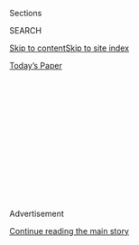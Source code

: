 <div id="app">

<div>

<div>

<div>

<div class="NYTAppHideMasthead css-1q2w90k e1suatyy0">

<div class="section css-ui9rw0 e1suatyy2">

<div class="css-eph4ug er09x8g0">

<div class="css-6n7j50">

</div>

<span class="css-1dv1kvn">Sections</span>

<div class="css-10488qs">

<span class="css-1dv1kvn">SEARCH</span>

</div>

[Skip to content](#site-content)[Skip to site index](#site-index)

</div>

<div class="css-10698na e1huz5gh0">

</div>

</div>

<div id="masthead-bar-one" class="section hasLinks css-15hmgas e1csuq9d3">

<div class="css-uqyvli e1csuq9d0">

</div>

<div class="css-1uqjmks e1csuq9d1">

</div>

<div class="css-9e9ivx">

[](https://myaccount.nytimes.com/auth/login?response_type=cookie&client_id=vi)

</div>

<div class="css-1bvtpon e1csuq9d2">

[Today’s Paper](https://www.nytimes.com/section/todayspaper)

</div>

</div>

</div>

</div>

<div data-aria-hidden="false">

<div id="site-content" role="main">

<div>

<div class="css-1aor85t" style="opacity:0.000000001;z-index:-1;visibility:hidden">

<div class="css-1hqnpie">

<div class="css-epjblv">

<span class="css-17xtcya">[Opinion](/section/opinion)</span><span class="css-x15j1o">|</span><span class="css-fwqvlz">Why
Did Cruise Ships Keep Sailing?</span>

</div>

<div class="css-k008qs">

<div class="css-1iwv8en">

<span class="css-18z7m18"></span>

<div>

</div>

</div>

<span class="css-1n6z4y">https://nyti.ms/2YaC9Uc</span>

<div class="css-1705lsu">

<div class="css-4xjgmj">

<div class="css-4skfbu" role="toolbar" data-aria-label="Social Media Share buttons, Save button, and Comments Panel with current comment count" data-testid="share-tools">

  - 
  - 
  - 
  - 
    
    <div class="css-6n7j50">
    
    </div>

  - 

</div>

</div>

</div>

</div>

</div>

</div>

<div id="NYT_TOP_BANNER_REGION" class="css-13pd83m">

</div>

<div id="top-wrapper" class="css-1sy8kpn">

<div id="top-slug" class="css-l9onyx">

Advertisement

</div>

[Continue reading the main story](#after-top)

<div class="ad top-wrapper" style="text-align:center;height:100%;display:block;min-height:250px">

<div id="top" class="place-ad" data-position="top" data-size-key="top">

</div>

</div>

<div id="after-top">

</div>

</div>

<div>

<div class="css-v5btjw etb61u70">

<div class="css-v05ibm etb61u71">

[Opinion](/section/opinion)

</div>

</div>

<div id="sponsor-wrapper" class="css-1hyfx7x">

<div id="sponsor-slug" class="css-19vbshk">

Supported by

</div>

[Continue reading the main story](#after-sponsor)

<div id="sponsor" class="ad sponsor-wrapper" style="text-align:center;height:100%;display:block">

</div>

<div id="after-sponsor">

</div>

</div>

<div class="css-186x18t">

</div>

<div class="css-1vkm6nb ehdk2mb0">

# Why Did Cruise Ships Keep Sailing?

</div>

A timeline.

<div class="css-18e8msd">

<div class="css-vp77d3 epjyd6m0">

<div class="css-1p10dcb ey68jwv0" data-aria-hidden="true">

[![David
Leonhardt](https://static01.nyt.com/images/2018/04/02/opinion/david-leonhardt/david-leonhardt-thumbLarge.png
"David Leonhardt")](https://www.nytimes.com/by/david-leonhardt)

</div>

<div class="css-1baulvz">

By [<span class="css-1baulvz last-byline" itemprop="name">David
Leonhardt</span>](https://www.nytimes.com/by/david-leonhardt)

<div class="css-8atqhb">

Opinion Columnist

</div>

</div>

</div>

  - April 27, 2020

  - 
    
    <div class="css-4xjgmj">
    
    <div class="css-d8bdto" role="toolbar" data-aria-label="Social Media Share buttons, Save button, and Comments Panel with current comment count" data-testid="share-tools">
    
      - 
      - 
      - 
      - 
        
        <div class="css-6n7j50">
        
        </div>
    
      - 
    
    </div>
    
    </div>

</div>

<div class="css-79elbk" data-testid="photoviewer-wrapper">

<div class="css-z3e15g" data-testid="photoviewer-wrapper-hidden">

</div>

<div class="css-1a48zt4 ehw59r15" data-testid="photoviewer-children">

![<span class="css-16f3y1r e13ogyst0" data-aria-hidden="true">The
Celebrity Eclipse cruise ship is seen in Papenburg, Germany, in
2010.</span><span class="css-cnj6d5 e1z0qqy90" itemprop="copyrightHolder"><span class="css-1ly73wi e1tej78p0">Credit...</span><span><span>Ingo
Wagner/European Pressphoto
Agency</span></span></span>](https://static01.nyt.com/images/2020/04/27/opinion/27leonhardt-newsletter/merlin_34193400_73b3f679-a71d-4e0f-a0d9-44c2872716cf-articleLarge.jpg?quality=75&auto=webp&disable=upscale)

</div>

</div>

</div>

<div class="section meteredContent css-1r7ky0e" name="articleBody" itemprop="articleBody">

<div class="css-1fanzo5 StoryBodyCompanionColumn">

<div class="css-53u6y8">

*This article is part of David Leonhardt’s newsletter. You can* [*sign
up
here*](https://www.nytimes.com/newsletters/opiniontoday?action=click&module=Intentional&pgtype=Article)
*to receive it each weekday.*

I wrote recently about some of the companies that have been [mistreating
their employees and
customers](https://www.nytimes.com/2020/04/17/opinion/business-coronavirus.html)
during the pandemic, and I want to tell you today about another case
study. It comes from the cruise industry.

If you’ve ever been on a cruise, you’ve probably heard the captain and
crew claim that their top priority is the safety of their passengers.
It’s a staple of the announcements that go over a ship’s loudspeakers.
But the recent actions of several major cruise lines aren’t consistent
with those claims: The companies put a higher priority on continuing to
operate their ships — and make money — than on protecting their
passengers and employees.

I’m going to focus on a single ship in today’s newsletter: the Eclipse,
which is operated by Celebrity Cruises, part of the Royal Caribbean
Cruise company. But the pattern extends to some other ships and
companies, as well. To read more on the subject, check out recent
coverage in [The
Times](https://www.nytimes.com/2020/03/27/us/coronavirus-cruise-ships-zandaam.html),
[The
Guardian](https://www.theguardian.com/environment/2020/apr/09/revealed-6000-passengers-on-cruise-ships-at-sea-despite-coronavirus-crisis)
and [The Miami
Herald](https://www.miamiherald.com/news/business/tourism-cruises/article241640166.html).

</div>

</div>

<div class="css-1fanzo5 StoryBodyCompanionColumn">

<div class="css-53u6y8">

As The Herald has written, the cruise industry “downplayed the dangers
to consumers and kept sending out ships despite outbreaks on board and
warnings from public health officials.” Since then, industry officials
have “largely stayed silent about the toll.”

Below is a timeline of the events involving the Eclipse, based largely
on [a story in The Washington
Post](https://www.washingtonpost.com/graphics/2020/politics/cruise-ships-coronavirus/?nid=top_pb_signin),
which has been doing excellent investigative work on this subject:

**February:** It becomes clear that the virus can spread very quickly on
cruise ships. An outbreak on the Diamond Princess receives [worldwide
attention](https://www.nytimes.com/2020/02/22/world/asia/coronavirus-japan-cruise-ship.html).
“People on a large ship, all together, at the same time, all the time —
you couldn’t ask for a better incubator for infection,” Anthony Fauci,
the immunologist, says.

**March 1**: The Eclipse departs on its voyage from Buenos Aires.

**March 7:** Executives in the cruise industry meet with Vice President
Mike Pence and argue that they can contain the virus while continuing to
sail.

**March 8:** Fauci warns older people and anyone with a medical issue to
stay away from cruise ships. The State Department [goes
further](https://travel.state.gov/content/travel/en/international-travel/before-you-go/travelers-with-special-considerations/cruise-ship-passengers.html?fbclid=IwAR23mRlu4-382HLuSM8i0KWQBSaZ4heDniggmxR3kBR6e2EgWiKr6B0EseM#.XmVnwRnDlCU.twitter):
“U.S. citizens, particularly travelers with underlying health
conditions, should not travel by cruise ship.”

**March 13:** The cruise industry agrees to stop operations in the
United States for 30 days.

**Mid-March:** All the while, the Eclipse sails on, with the ship’s
officers telling passengers that there are no virus cases on board. The
ship’s captain uses the phrase “healthy ship,” according to one
passenger. In fact, multiple passengers are reporting flulike symptoms,
which the ship’s medical staff tells them are not serious.

</div>

</div>

<div class="css-1fanzo5 StoryBodyCompanionColumn">

<div class="css-53u6y8">

**March 21:** The Eclipse holds a packed celebration on its pool deck.
(You can see a photo by scrolling down just a bit
[here](https://www.washingtonpost.com/graphics/2020/politics/cruise-ships-coronavirus/?nid=top_pb_signin).)
Amazingly, the celebration was meant to honor health care workers
battling the virus around the world. The ship holds multiple other
packed events, as well. “They actually made more activities, to keep
people occupied,” Vivian Miller, 77, a passenger, said.

**March 30**: The ships docks in San Diego. It’s now clear that dozens
of people on it have the coronavirus. At least one will die, according
to [KUSI in San
Diego](https://www.kusi.com/sister-of-celebrity-cruise-ship-eclipse-passenger-who-died-from-covid-19-speaks-about-how-it-was-handled/).
“If they honestly thought that all these people who were getting sick
had colds and bronchitis and pneumonia,” David Nystrom, 75, whose wife
got sick on the ship, told The Post, “I don’t know what to say.”

As The Post story — which is by Rosalind S. Helderman, Hannah Sampson,
Dalton Bennett and Andrew Ba Tran — concludes: The Eclipse was “among
scores of ships that continued voyages even after early outbreaks on
other vessels, carrying thousands of international passengers to
far-flung ports and helping seed the virus around the globe, health
officials say.”

*If you are not a subscriber to this newsletter, you can* [*subscribe
here*](https://www.nytimes.com/newsletters/david-leonhardt)*. You can
also join me on* [*Twitter
(@DLeonhardt)*](https://twitter.com/DLeonhardt) *and*
[*Facebook*](https://www.facebook.com/DavidRLeonhardt/)*.*

*Follow The New York Times Opinion section on*
[*Facebook*](https://www.facebook.com/nytopinion)*,* [*Twitter
(@NYTopinion)*](http://twitter.com/NYTOpinion) *and*
[*Instagram*](https://www.instagram.com/nytopinion/)*.*

</div>

</div>

</div>

<div>

</div>

<div>

</div>

<div>

</div>

<div>

<div id="bottom-wrapper" class="css-1ede5it">

<div id="bottom-slug" class="css-l9onyx">

Advertisement

</div>

[Continue reading the main story](#after-bottom)

<div id="bottom" class="ad bottom-wrapper" style="text-align:center;height:100%;display:block;min-height:90px">

</div>

<div id="after-bottom">

</div>

</div>

</div>

</div>

</div>

## Site Index

<div>

</div>

## Site Information Navigation

  - [© <span>2020</span> <span>The New York Times
    Company</span>](https://help.nytimes.com/hc/en-us/articles/115014792127-Copyright-notice)

<!-- end list -->

  - [NYTCo](https://www.nytco.com/)
  - [Contact
    Us](https://help.nytimes.com/hc/en-us/articles/115015385887-Contact-Us)
  - [Work with us](https://www.nytco.com/careers/)
  - [Advertise](https://nytmediakit.com/)
  - [T Brand Studio](http://www.tbrandstudio.com/)
  - [Your Ad
    Choices](https://www.nytimes.com/privacy/cookie-policy#how-do-i-manage-trackers)
  - [Privacy](https://www.nytimes.com/privacy)
  - [Terms of
    Service](https://help.nytimes.com/hc/en-us/articles/115014893428-Terms-of-service)
  - [Terms of
    Sale](https://help.nytimes.com/hc/en-us/articles/115014893968-Terms-of-sale)
  - [Site Map](https://spiderbites.nytimes.com)
  - [Help](https://help.nytimes.com/hc/en-us)
  - [Subscriptions](https://www.nytimes.com/subscription?campaignId=37WXW)

</div>

</div>

</div>

</div>
